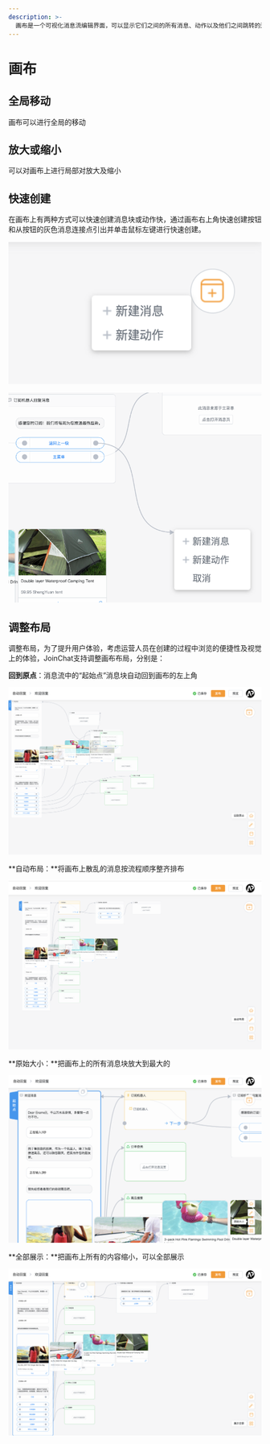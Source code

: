 ```yaml
---
description: >-
  画布是一个可视化消息流编辑界面，可以显示它们之间的所有消息、动作以及他们之间跳转的逻辑关系。它使您可以鸟瞰整个对话之间的交互关系，而无需在单个消息之间切换。新建的消息和动作会自动显示在画布上，方便您对新建或已有消息进行连接。
---
```


# 画布

## 全局移动

画布可以进行全局的移动

## 放大或缩小

可以对画布上进行局部对放大及缩小

## 快速创建

在画布上有两种方式可以快速创建消息块或动作快，通过画布右上角快速创建按钮和从按钮的灰色消息连接点引出并单击鼠标左键进行快速创建。

![&#x65B0;&#x5EFA;&#x6309;&#x94AE;](../.gitbook/assets/image%20%2813%29.png)

![&#x8FDE;&#x63A5;&#x70B9;&#x5FEB;&#x901F;&#x521B;&#x5EFA;](../.gitbook/assets/image%20%2833%29.png)

## 调整布局

调整布局，为了提升用户体验，考虑运营人员在创建的过程中浏览的便捷性及视觉上的体验，JoinChat支持调整画布布局，分别是：

**回到原点**：消息流中的“起始点”消息块自动回到画布的左上角

![&#x56DE;&#x5230;&#x539F;&#x70B9;](../.gitbook/assets/image%20%2836%29.png)

**自动布局：**将画布上散乱的消息按流程顺序整齐排布

![&#x81EA;&#x52A8;&#x5E03;&#x5C40;](../.gitbook/assets/image%20%28112%29.png)

**原始大小：**把画布上的所有消息块放大到最大的

![&#x539F;&#x59CB;&#x5927;&#x5C0F;](../.gitbook/assets/image%20%2852%29.png)

**全部展示：**把画布上所有的内容缩小，可以全部展示

![&#x5168;&#x90E8;&#x5C55;&#x793A;](../.gitbook/assets/image%20%2819%29.png)

